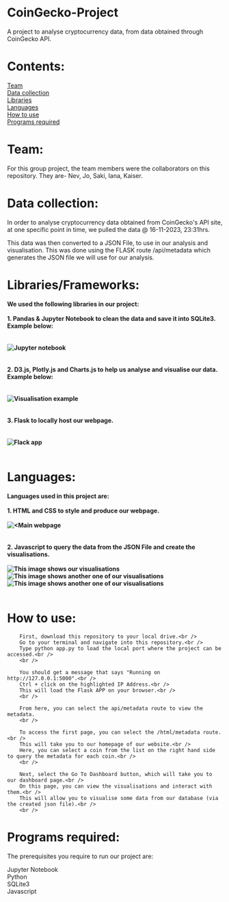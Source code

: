 # CoinGecko-Project
A project to analyse cryptocurrency data, from data obtained through CoinGecko API.

# Contents:

[Team](#team)<br />
[Data collection](#data-collection)<br />
[Libraries](#libraries)<br />
[Languages](#languages)<br />
[How to use](#how-to-use)<br />
[Programs required](#programs-required)

# Team:

For this group project, the team members were the collaborators on this repository.
They are- Nev, Jo, Saki, Iana, Kaiser.

# Data collection:

In order to analyse cryptocurrency data obtained from CoinGecko's API site, at one specific point in time,
we pulled the data @ 16-11-2023, 23:31hrs.

This data was then converted to a JSON File, to use in our analysis and visualisation.
This was done using the FLASK route /api/metadata which generates the JSON file we
will use for our analysis.

# Libraries/Frameworks:

**We used the following libraries in our project:<br />
<br />
    1. Pandas & Jupyter Notebook to clean the data and save it into SQLite3. Example below:<br />
    <br />
    <br />
    ![Jupyter notebook](image-3.png)<br />
    <br />
    <br />
    2. D3.js, Plotly.js and Charts.js to help us analyse and visualise our data. Example below:<br />
    <br />
    <br />
    ![Visualisation example](image-5.png)<br />
    <br />
    <br />
    3. Flask to locally host our webpage.<br />
    <br />
    <br />
    ![Flack app](image-4.png)<br />
    <br />**

# Languages:
**Languages used in this project are:<br />
<br />
    1. HTML and CSS to style and produce our webpage.<br />
    <br />
    ![<Main webpage](image-6.png)<br />
    <br />
    <br />
    2. Javascript to query the data from the JSON File and create the visualisations.<br />
    <br />
    ![This image shows our visualisations](image.png)
    ![This image shows another one of our visualisations](image-1.png)
    ![This image shows another one of our visualisations](image-2.png)<br />
    <br />**

# How to use:

        First, download this repository to your local drive.<br />
        Go to your terminal and navigate into this repository.<br />
        Type python app.py to load the local port where the project can be accessed.<br />
        <br />

        You should get a message that says "Running on http://127.0.0.1:5000".<br />
        Ctrl + click on the highlighted IP Address.<br />
        This will load the Flask APP on your browser.<br />
        <br />

        From here, you can select the api/metadata route to view the metadata.
        <br />

        To access the first page, you can select the /html/metadata route.<br />
        This will take you to our homepage of our website.<br />
        Here, you can select a coin from the list on the right hand side to query the metadata for each coin.<br />
        <br />

        Next, select the Go To Dashboard button, which will take you to our dashboard page.<br />
        On this page, you can view the visualisations and interact with them.<br />
        This will allow you to visualise some data from our database (via the created json file).<br />
        <br />

# Programs required:
The prerequisites you require to run our project are:

Jupyter Notebook <br />
Python <br />
SQLite3 <br />
Javascript <br />



